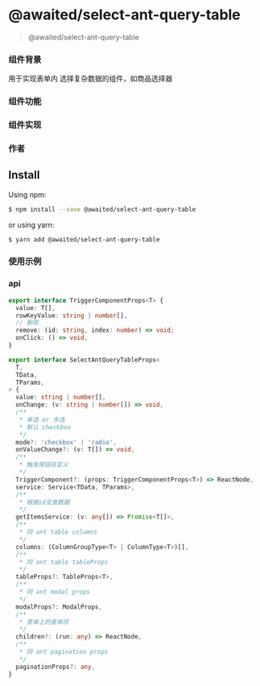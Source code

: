 # @awaited/select-ant-query-table

> @awaited/select-ant-query-table

### 组件背景

用于实现表单内 选择复杂数据的组件，如商品选择器

### 组件功能

### 组件实现

### 作者

## Install

Using npm:

```bash
$ npm install --save @awaited/select-ant-query-table
```

or using yarn:

```bash
$ yarn add @awaited/select-ant-query-table
```

### 使用示例

<code src="./example/A.tsx"></code>

### api

```ts
export interface TriggerComponentProps<T> {
  value: T[],
  rowKeyValue: string | number[],
  // 删除
  remove: (id: string, index: number) => void;
  onClick: () => void,
}

export interface SelectAntQueryTableProps<
  T,
  TData,
  TParams,
> {
  value: string | number[],
  onChange: (v: string | number[]) => void,
  /**
   * 单选 or 多选
   * 默认 checkbox
   */
  mode?: 'checkbox' | 'radio',
  onValueChange?: (v: T[]) => void,
  /**
   * 触发按钮自定义
   */
  TriggerComponent?: (props: TriggerComponentProps<T>) => ReactNode,
  service: Service<TData, TParams>,
  /**
   * 根据id反查数据
   */
  getItemsService: (v: any[]) => Promise<T[]>,
  /**
   * 同 ant table columns
   */
  columns: (ColumnGroupType<T> | ColumnType<T>)[],
  /**
   * 同 ant table tableProps
   */
  tableProps?: TableProps<T>,
  /**
   * 同 ant modal props
   */
  modalProps?: ModalProps,
  /**
   * 表单上的查询项
   */
  children?: (run: any) => ReactNode,
  /**
   * 同 ant pagination props
   */
  paginationProps?: any,
}

```

<!-- ### API 说明

| api | 描述 | 数据类型 | 默认值 |
| --- | ---- | -------- | ------ |
| -   | -    | -        | -      | -->
